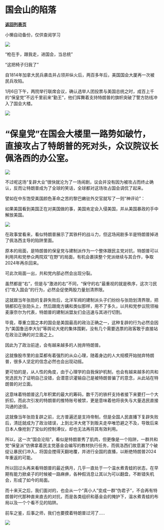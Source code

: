 # 国会山的陷落

[**返回列表页**](/gzh/政事堂2019)

小懒自动备份，仅供查阅学习

![](https://mmbiz.qpic.cn/mmbiz_png/rxhS23yu8cPGNpVxa7ARl5srfRDS49qHDfzpgh2x7QeoU20sUtr38Uv6AbcCSmTnuIDibJMOG7u9ia4W8iaLyVNTw/640?wx_fmt=png)

  

“枪在手，跟我走，进国会，当总统”

  

“这把椅子归我了”

  

自1814年加拿大民兵袭击并占领并纵火后，两百多年后，美国国会大厦再一次被民兵攻陷。  

  

1月6日下午，两院举行联席会议，确认选举人团投票与美国总统之时，成百上千的“保皇党”不远千里前来“勤王”，他们挥舞着支持特朗普的旗帜突破了警方防线冲入了国会大楼。

  

![](https://mmbiz.qpic.cn/mmbiz_jpg/rxhS23yu8cPGNpVxa7ARl5srfRDS49qH7Uw6Wh7NaqRkM1vL4YicL4Ej3nEP3H2yj3AURMmoTAFI1c6kXN4I5Mg/640?wx_fmt=jpeg)

  

# “保皇党”在国会大楼里一路势如破竹，直接攻占了特朗普的死对头，众议院议长佩洛西的办公室。

  

![](https://mmbiz.qpic.cn/mmbiz_png/rxhS23yu8cPGNpVxa7ARl5srfRDS49qHjtiajXibppsvgyPhffGjA9mYsN51Gm1Ib3Tfj0QNPOq3KEXsIE2FEzSg/640?wx_fmt=png)

  

不过呢这场“复辟大业”很快就沦为了一场闹剧，议会并没有因为被攻占而终止确认，反而让特朗普成为了全球的笑话，全球都对这场攻占国会调侃了起来。

  

譬如在中东饱受美国颜色革命之苦的黎巴嫩驻外交官就写了一则“神评论”：

  

如果美国看到美国正在对美国做的事，美国肯定会入侵美国，并从美国暴政的手中解放美国。

  

  

![](https://mmbiz.qpic.cn/mmbiz_jpg/rxhS23yu8cPGNpVxa7ARl5srfRDS49qH1CycRw57OHw9kDJYPMDYte6lBNIY9HWuvJNicSwPjAcIhaInsZNYe7w/640?wx_fmt=jpeg)

  

在政事堂看来，看似特朗普展示了其铁杆的战斗力，但这场闹剧多半是特朗普掉进了佩洛西主导的陷阱里面。  

  

原本的局面，是特朗普的保皇党与建制派作为一个整体跟民主党对抗，特朗普可以利用共和党参众两院双“在野”的局面，有机会裹挟整个党派继续与其合作，争取2024年再杀回来。

  

可此次局面一出，共和党内部必然会出现分裂。

  

虽然都是“右”，但是与“激进的右”不同，“保守的右”最重视的就是秩序，这次刁民们“攻入国会”的行为，必然会促使两股力量划清界限。

  

这就跟当年张勋的复辟失败后，北洋军阀的建制派头子们纷纷与张勋划清界限，把锅都扣在张勋头上，然后跟南方媾和类似那样，用不了多久，以共和党参议院领袖麦康奈尔为代表，特朗普的建制派盟友们会迅速与其进行切割。  

  

毕竟，尊重立国之本的国会是美国最高的政治正确之一，这种复辟的行为必然会因为“美国鲁迅李大钊”等舆论大佬的集体围剿，没有几个需要选票的政客敢于直接站在政治正确的对立面之上。

  

因此为了政治前途，会有越来越多的人抛弃特朗普。  

  

这就像股市里的韭菜都有着强烈的从众心理，随着身边的人大规模开始抛弃特朗普，很多人坚定的信念必然也会出现动摇。

  

更可怕的是，从人性的角度，由于心理学的自我保护机制，也会有越来越多的共和党选民为了证明自己没错，会潜意识灌输自己是被特朗普骗了的意念，从此站在特朗普的对立面。

  

这意味着特朗普这几年积累的最大的筹码，数千万的铁杆支持者接下来要打一个大折扣，而此次引发的特朗普的推特账号被禁，更是意味着他将丧失与大量选民直接沟通的途径。  

  

这就像当年张勋复辟之前，北方普遍还是支持帝制，但是全国人民直播下复辟失败后，清廷就成为了政治错误，上到北洋大佬下到贩夫走卒唯恐避之不及，导致后来日本人像抢到了宝似的控制溥仪，却也无法再将其有效利用。

  

所以，这一次“国会沦陷”，看似是特朗普秀了肌肉，但更像是一个陷阱，一群共和党“保皇派”仿佛拿着民主党基金会编写的教材执行任务，而佩洛西们故意漏了个破绽让暴民们冲入，将国会搅得天翻地覆，并进行全国的直播，以断绝特朗普2024年重返的可能。

  

所以回过头再来看特朗普的最近俩月，几乎一直处于一个温水煮青蛙的状态，在早期有能力掀桌子的时候被一路麻痹，各种假消息让其以为可以翻盘，不断错失机会，形成了如今的局面。

  

而十来天之后，我们面对的，也会从一个“真小人”变成一群“伪君子”，不会再有特朗普时代那种直来直去的对抗，而是各类组织和基金会的掩护下，温水煮青蛙的布局以及一个个看不见的陷阱。

  

前车之鉴，后事之师，我们也要摸着特朗普过河了.....

  

![](https://mmbiz.qpic.cn/mmbiz_jpg/rxhS23yu8cPp0iaKAfe0ZsWfgGcY72o9Nror8TicrtnlDsqzY7y4Kum4fM3X0FMEGlbvm9HvZUiaETSnLt4DHNLbQ/640?wx_fmt=jpeg)

